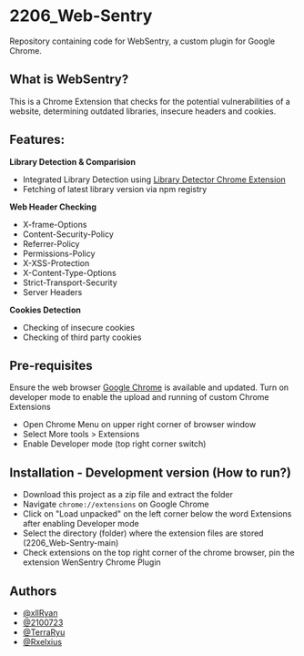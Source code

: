 # 2206_Web-Sentry
Repository containing code for WebSentry, a custom plugin for Google Chrome.

## What is WebSentry?
This is a Chrome Extension that checks for the potential vulnerabilities of a website, determining outdated libraries, insecure headers and cookies.

## Features:
__Library Detection & Comparision__
* Integrated Library Detection using [Library Detector Chrome Extension](https://github.com/johnmichel/Library-Detector-for-Chrome)
* Fetching of latest library version via npm registry

__Web Header Checking__
* X-frame-Options
* Content-Security-Policy
* Referrer-Policy
* Permissions-Policy
* X-XSS-Protection
* X-Content-Type-Options
* Strict-Transport-Security
* Server Headers

__Cookies Detection__
* Checking of insecure cookies
* Checking of third party cookies

## Pre-requisites
Ensure the web browser [Google Chrome](https://www.google.com/chrome/) is available and updated.
Turn on developer mode to enable the upload and running of custom Chrome Extensions
* Open Chrome Menu on upper right corner of browser window
* Select More tools > Extensions
* Enable Developer mode (top right corner switch)

## Installation - Development version (How to run?)
* Download this project as a zip file and extract the folder 
* Navigate `chrome://extensions` on Google Chrome
* Click on "Load unpacked" on the left corner below the word Extensions after enabling Developer mode
* Select the directory (folder) where the extension files are stored (2206_Web-Sentry-main)
* Check extensions on the top right corner of the chrome browser, pin the extension WenSentry Chrome Plugin


## Authors
- [@xllRyan](https://github.com/xllRyan)
- [@2100723](https://github.com/2100723)
- [@TerraRyu](https://github.com/TerraRyu)
- [@Rxelxius](https://github.com/Rxelxius)
